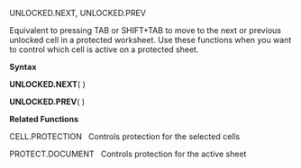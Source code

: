 UNLOCKED.NEXT, UNLOCKED.PREV

Equivalent to pressing TAB or SHIFT+TAB to move to the next or previous
unlocked cell in a protected worksheet. Use these functions when you
want to control which cell is active on a protected sheet.

**Syntax**

**UNLOCKED.NEXT**( )

**UNLOCKED.PREV**( )

**Related Functions**

CELL.PROTECTION   Controls protection for the selected cells

PROTECT.DOCUMENT   Controls protection for the active sheet



